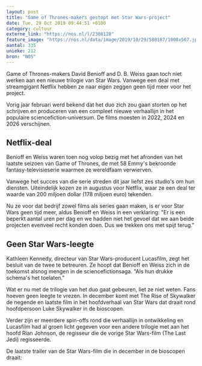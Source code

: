 ```yaml
---
layout: post
title: "Game of Thrones-makers gestopt met Star Wars-project"
date: Tue, 29 Oct 2019 09:44:51 +0100
category: cultuur
externe_link: "https://nos.nl/l/2308128"
feature_image: "https://nos.nl/data/image/2019/10/29/588187/1008x567.jpg"
aantal: 335
unieke: 212
bron: "NOS"
---
```


<p>Game of Thrones-makers David Benioff and D. B. Weiss gaan toch niet werken aan een nieuwe trilogie van Star Wars. Vanwege een deal met streamgigant Netflix hebben ze naar eigen zeggen geen tijd meer voor het project.</p>
<p>Vorig jaar februari werd bekend dat het duo zich zou gaan storten op het schrijven en produceren van een compleet nieuwe verhaallijn in het populaire sciencefiction-universum. De films moesten in 2022, 2024 en 2026 verschijnen.</p>
<h2>Netflix-deal</h2>
<p>Benioff en Weiss waren toen nog volop bezig met het afronden van het laatste seizoen van Game of Thrones, de met 58 Emmy's bekroonde fantasy-televisieserie waarmee ze wereldfaam verwierven.</p>
<p>Vanwege het succes van die serie streden dit jaar liefst zes studio's om hun diensten. Uiteindelijk kozen ze in augustus voor Netflix, waar ze een deal ter waarde van 200 miljoen dollar (178 miljoen euro) tekenden.</p>
<p>Nu ze voor dat bedrijf zowel films als series gaan maken, is er voor Star Wars geen tijd meer, aldus Benioff en Weiss in een verklaring: "Er is een beperkt aantal uren per dag en we hadden niet het gevoel dat we aan beide projecten evenveel recht konden doen. Dus we trekken ons met spijt terug."</p>
<h2>Geen Star Wars-leegte</h2>
<p>Kathleen Kennedy, directeur van Star Wars-producent Lucasfilm, zegt het besluit van de twee te betreuren. Ze hoopt dat Benioff en Weiss zich in de toekomst alsnog mengen in de sciencefictionsaga. "Als hun drukke schema's het toelaten."</p>
<p>Wat er nu met de trilogie van het duo gaat gebeuren, liet ze niet weten. Fans hoeven geen leegte te vrezen. In december komt met The Rise of Skywalker de negende en laatste film in het hoofdverhaal van Star Wars dat draait rond hoofdpersoon Luke Skywalker in de bioscopen.</p>
<p>Verder zijn er meerdere spin-offs rond die verhaallijn in ontwikkeling en Lucasfilm had al groen licht gegeven voor een andere trilogie met aan het hoofd Rian Johnson, de regisseur die de vorige Star Wars-film (The Last Jedi) regisseerde.</p>
<p>De laatste trailer van de Star Wars-film die in december in de bioscopen draait: </p>
